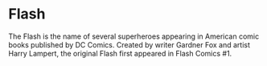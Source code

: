 # Flash 

The Flash is the name of several superheroes appearing in American comic books published by DC Comics. Created by writer Gardner Fox and artist Harry Lampert, the original Flash first appeared in Flash Comics #1.
